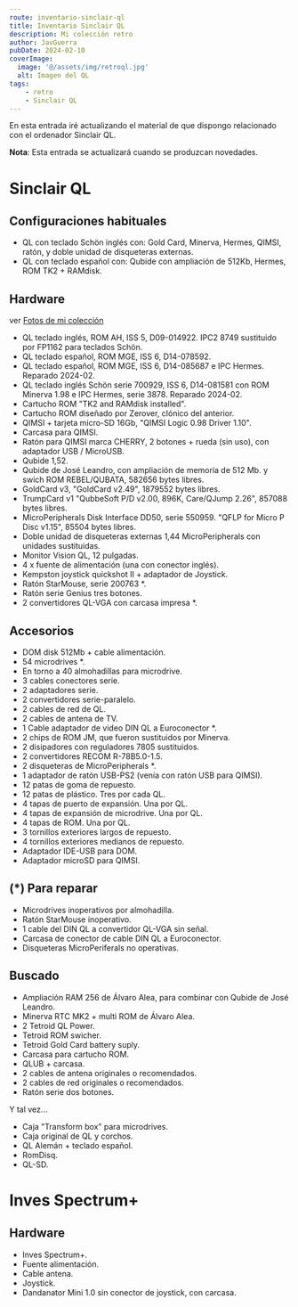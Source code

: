 ```yaml
---
route: inventario-sinclair-ql
title: Inventario Sinclair QL
description: Mi colección retro
author: JavGuerra
pubDate: 2024-02-10
coverImage:
  image: '@/assets/img/retroql.jpg'
  alt: Imagen del QL
tags:
    - retro
    - Sinclair QL
---
```

En esta entrada iré actualizando el material de que dispongo relacionado con el ordenador Sinclair QL.

<span class="note">**Nota**: Esta entrada se actualizará cuando se produzcan novedades.</span>

# Sinclair QL

## Configuraciones habituales

- QL con teclado Schön inglés con: Gold Card, Minerva, Hermes, QIMSI, ratón, y doble unidad de disqueteras externas.
- QL con teclado español con: Qubide con ampliación de 512Kb, Hermes, ROM TK2 + RAMdisk.

## Hardware

ver [Fotos de mi colección](https://badaman.badared.com/ql/galeria/?dir=coleccion)

- QL teclado inglés, ROM AH, ISS 5, D09-014922. IPC2 8749 sustituido por FP1162 para teclados Schön.
- QL teclado español, ROM MGE, ISS 6, D14-078592.
- QL teclado español, ROM MGE, ISS 6, D14-085687 e IPC Hermes. Reparado 2024-02.
- QL teclado inglés Schön serie 700929, ISS 6, D14-081581 con ROM Minerva 1.98 e IPC Hermes, serie 3878. Reparado 2024-02.
- Cartucho ROM "TK2 and RAMdisk installed".
- Cartucho ROM diseñado por Zerover, clónico del anterior.
- QIMSI + tarjeta micro-SD 16Gb, "QIMSI Logic 0.98 Driver 1.10".
- Carcasa para QIMSI.
- Ratón para QIMSI marca CHERRY, 2 botones + rueda (sin uso), con adaptador USB / MicroUSB.
- Qubide 1,52.
- Qubide de José Leandro, con ampliación de memoria de 512 Mb. y swich ROM REBEL/QUBATA, 582656 bytes libres.
- GoldCard v3, "GoldCard v2.49", 1879552 bytes libres.
- TrumpCard v1 "QubbeSoft P/D v2.00, 896K, Care/QJump 2.26", 857088 bytes libres.
- MicroPeripherals Disk Interface DD50, serie 550959. "QFLP for Micro P Disc v1.15", 85504 bytes libres.
- Doble unidad de disqueteras externas 1,44 MicroPeripherals con unidades sustituidas.
- Monitor Vision QL, 12 pulgadas.
- 4 x fuente de alimentación (una con conector inglés).
- Kempston joystick quickshot II + adaptador de Joystick.
- Ratón StarMouse, serie 200763 *.
- Ratón serie Genius tres botones.
- 2 convertidores QL-VGA con carcasa impresa *.

## Accesorios

- DOM disk 512Mb + cable alimentación.
- 54 microdrives *.
- En torno a 40 almohadillas para microdrive.
- 3 cables conectores serie.
- 2 adaptadores serie.
- 2 convertidores serie-paralelo.
- 2 cables de red de QL.
- 2 cables de antena de TV.
- 1 Cable adaptador de video DIN QL a Euroconector *.
- 2 chips de ROM JM, que fueron sustituidos por Minerva.
- 2 disipadores con reguladores 7805 sustituidos.
- 2 convertidores RECOM R-78B5.0-1.5.
- 2 disqueteras de MicroPeripherals *.
- 1 adaptador de ratón USB-PS2 (venía con ratón USB para QIMSI).
- 12 patas de goma de repuesto.
- 12 patas de plástico. Tres por cada QL.
- 4 tapas de puerto de expansión. Una por QL.
- 4 tapas de expansión de microdrive. Una por QL.
- 4 tapas de ROM. Una por QL.
- 3 tornillos exteriores largos de repuesto.
- 4 tornillos exteriores medianos de repuesto.
- Adaptador IDE-USB para DOM.
- Adaptador microSD para QIMSI.

## (*) Para reparar

- Microdrives inoperativos por almohadilla.
- Ratón StarMouse inoperativo.
- 1 cable del DIN QL a convertidor QL-VGA sin señal.
- Carcasa de conector de cable DIN QL a Euroconector.
- Disqueteras MicroPeriferals no operativas.

## Buscado

- Ampliación RAM 256 de Álvaro Alea, para combinar con Qubide de José Leandro.
- Minerva RTC MK2 + multi ROM de Álvaro Alea.
- 2 Tetroid QL Power.
- Tetroid ROM swicher.
- Tetroid Gold Card battery suply.
- Carcasa para cartucho ROM.
- QLUB + carcasa.
- 2 cables de antena originales o recomendados.
- 2 cables de red originales o recomendados.
- Ratón serie dos botones.

Y tal vez...
- Caja "Transform box" para microdrives.
- Caja original de QL y corchos.
- QL Alemán + teclado español.
- RomDisq.
- QL-SD.

# Inves Spectrum+

## Hardware

- Inves Spectrum+.
- Fuente alimentación.
- Cable antena.
- Joystick.
- Dandanator Mini 1.0 sin conector de joystick, con carcasa.
